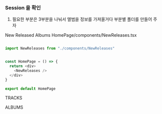 ### Session 을 확인

1. 필요한 부분은 3부분을 나눠서 앨범을 정보를 가져올거다
부분별 폴더를 만들어 주자 

New Released Albums
HomePage/components/NewReleases.tsx

```ts

import NewReleases from "./components/NewReleases"


const HomePage = () => {
  return <div>
    <NewReleases />
  </div>
}

export default HomePage

```




TRACKS 

ALBUMS 

